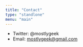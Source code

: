 ```yaml
---
title: "Contact"
type: "standlone"
menu: "main"
---
```


* Twitter: @mostlygeek
* Email: mostlygeek@gmail.com
